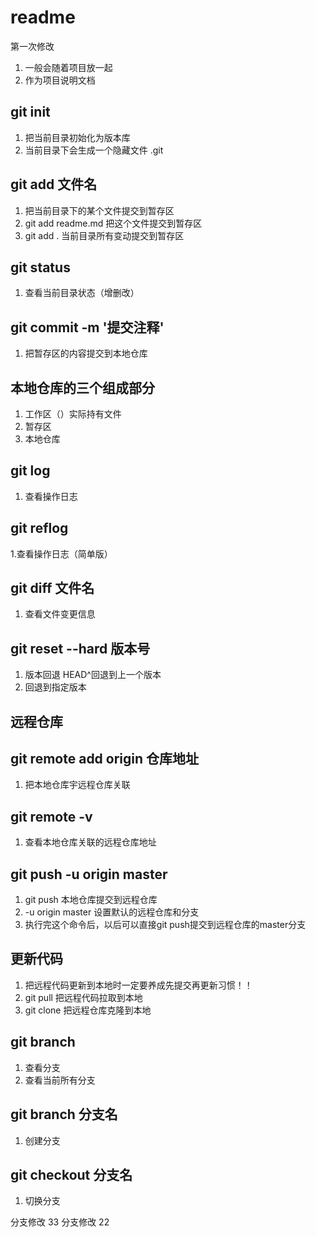 # readme
第一次修改
1. 一般会随着项目放一起
2. 作为项目说明文档

## git init
1. 把当前目录初始化为版本库
2. 当前目录下会生成一个隐藏文件 .git

## git add 文件名
1.  把当前目录下的某个文件提交到暂存区
2. git add readme.md 把这个文件提交到暂存区
3. git add . 当前目录所有变动提交到暂存区

## git status
1. 查看当前目录状态（增删改）

## git commit -m '提交注释'
1. 把暂存区的内容提交到本地仓库

## 本地仓库的三个组成部分
1. 工作区（）实际持有文件
2. 暂存区
3. 本地仓库

## git log
1. 查看操作日志

## git reflog
1.查看操作日志（简单版）

## git diff 文件名
1. 查看文件变更信息

## git reset --hard 版本号
1. 版本回退 HEAD^回退到上一个版本
2. 回退到指定版本

## 远程仓库

## git remote add origin 仓库地址
1. 把本地仓库宇远程仓库关联

## git remote -v
1. 查看本地仓库关联的远程仓库地址

## git push -u origin master
1. git push 本地仓库提交到远程仓库
2. -u origin master 设置默认的远程仓库和分支
3. 执行完这个命令后，以后可以直接git push提交到远程仓库的master分支

## 更新代码
1. 把远程代码更新到本地时一定要养成先提交再更新习惯！！
2. git pull 把远程代码拉取到本地
3. git clone 把远程仓库克隆到本地

## git branch
1. 查看分支
2. 查看当前所有分支

## git branch 分支名
1. 创建分支

## git checkout 分支名
1. 切换分支

分支修改 33
分支修改 22
